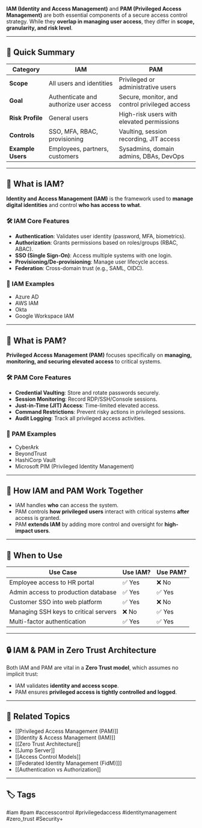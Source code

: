 **IAM (Identity and Access Management)** and **PAM (Privileged Access Management)** are both essential components of a secure access control strategy. While they **overlap in managing user access**, they differ in **scope, granularity, and risk level**.

---

## 🧠 Quick Summary

| Category        | **IAM**                                  | **PAM**                                          |
|----------------|-------------------------------------------|--------------------------------------------------|
| **Scope**       | All users and identities                  | Privileged or administrative users               |
| **Goal**        | Authenticate and authorize user access    | Secure, monitor, and control privileged access   |
| **Risk Profile**| General users                             | High-risk users with elevated permissions        |
| **Controls**    | SSO, MFA, RBAC, provisioning              | Vaulting, session recording, JIT access          |
| **Example Users**| Employees, partners, customers           | Sysadmins, domain admins, DBAs, DevOps           |

---

## 🔑 What is IAM?

**Identity and Access Management (IAM)** is the framework used to **manage digital identities** and control **who has access to what**.

### 🛠 IAM Core Features

- **Authentication**: Validates user identity (password, MFA, biometrics).
- **Authorization**: Grants permissions based on roles/groups (RBAC, ABAC).
- **SSO (Single Sign-On)**: Access multiple systems with one login.
- **Provisioning/De-provisioning**: Manage user lifecycle access.
- **Federation**: Cross-domain trust (e.g., SAML, OIDC).

### 🧱 IAM Examples

- Azure AD
- AWS IAM
- Okta
- Google Workspace IAM

---

## 🔐 What is PAM?

**Privileged Access Management (PAM)** focuses specifically on **managing, monitoring, and securing elevated access** to critical systems.

### 🛠 PAM Core Features

- **Credential Vaulting**: Store and rotate passwords securely.
- **Session Monitoring**: Record RDP/SSH/Console sessions.
- **Just-in-Time (JIT) Access**: Time-limited elevated access.
- **Command Restrictions**: Prevent risky actions in privileged sessions.
- **Audit Logging**: Track all privileged access activities.

### 🧱 PAM Examples

- CyberArk
- BeyondTrust
- HashiCorp Vault
- Microsoft PIM (Privileged Identity Management)

---

## 🧩 How IAM and PAM Work Together

- IAM handles **who** can access the system.
- PAM controls **how privileged users** interact with critical systems **after** access is granted.
- PAM **extends IAM** by adding more control and oversight for **high-impact users**.

---

## 🎯 When to Use

| Use Case                             | Use IAM? | Use PAM? |
|--------------------------------------|----------|----------|
| Employee access to HR portal         | ✅ Yes   | ❌ No     |
| Admin access to production database  | ✅ Yes   | ✅ Yes    |
| Customer SSO into web platform       | ✅ Yes   | ❌ No     |
| Managing SSH keys to critical servers| ❌ No    | ✅ Yes    |
| Multi-factor authentication          | ✅ Yes   | ✅ Yes    |

---

## 🔒 IAM & PAM in Zero Trust Architecture

Both IAM and PAM are vital in a **Zero Trust model**, which assumes no implicit trust:

- IAM validates **identity and access scope**.
- PAM ensures **privileged access is tightly controlled and logged**.

---

## 📎 Related Topics

- [[Privileged Access Management (PAM)]]
- [[Identity & Access Management (IAM)]]
- [[Zero Trust Architecture]]
- [[Jump Server]]
- [[Access Control Models]]
- [[Federated Identity Management (FidM)]]]
- [[Authentication vs Authorization]]

---

## 🏷 Tags

#iam #pam #accesscontrol #privilegedaccess #identitymanagement #zero_trust #Security+

